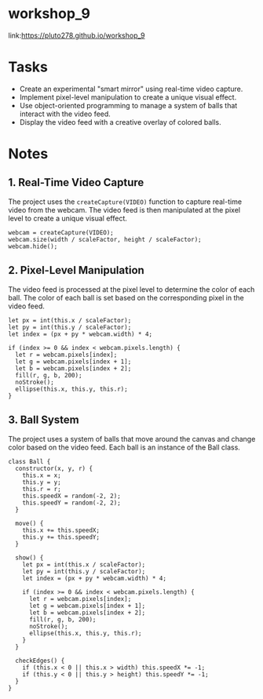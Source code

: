 # workshop_9
link:https://pluto278.github.io/workshop_9

# Tasks

- Create an experimental "smart mirror" using real-time video capture.
- Implement pixel-level manipulation to create a unique visual effect.
- Use object-oriented programming to manage a system of balls that interact with the video feed.
- Display the video feed with a creative overlay of colored balls.

# Notes

## 1. Real-Time Video Capture

The project uses the `createCapture(VIDEO)` function to capture real-time video from the webcam. The video feed is then manipulated at the pixel level to create a unique visual effect.
```
webcam = createCapture(VIDEO);
webcam.size(width / scaleFactor, height / scaleFactor);
webcam.hide();
```

## 2. Pixel-Level Manipulation
The video feed is processed at the pixel level to determine the color of each ball. The color of each ball is set based on the corresponding pixel in the video feed.
```
let px = int(this.x / scaleFactor);
let py = int(this.y / scaleFactor);
let index = (px + py * webcam.width) * 4;

if (index >= 0 && index < webcam.pixels.length) {
  let r = webcam.pixels[index];
  let g = webcam.pixels[index + 1];
  let b = webcam.pixels[index + 2];
  fill(r, g, b, 200);
  noStroke();
  ellipse(this.x, this.y, this.r);
}
```

## 3. Ball System
The project uses a system of balls that move around the canvas and change color based on the video feed. Each ball is an instance of the Ball class.
```
class Ball {
  constructor(x, y, r) {
    this.x = x;
    this.y = y;
    this.r = r;
    this.speedX = random(-2, 2);
    this.speedY = random(-2, 2);
  }

  move() {
    this.x += this.speedX;
    this.y += this.speedY;
  }

  show() {
    let px = int(this.x / scaleFactor);
    let py = int(this.y / scaleFactor);
    let index = (px + py * webcam.width) * 4;
    
    if (index >= 0 && index < webcam.pixels.length) {
      let r = webcam.pixels[index];
      let g = webcam.pixels[index + 1];
      let b = webcam.pixels[index + 2];
      fill(r, g, b, 200);
      noStroke();
      ellipse(this.x, this.y, this.r);
    }
  }

  checkEdges() {
    if (this.x < 0 || this.x > width) this.speedX *= -1;
    if (this.y < 0 || this.y > height) this.speedY *= -1;
  }
}
```

